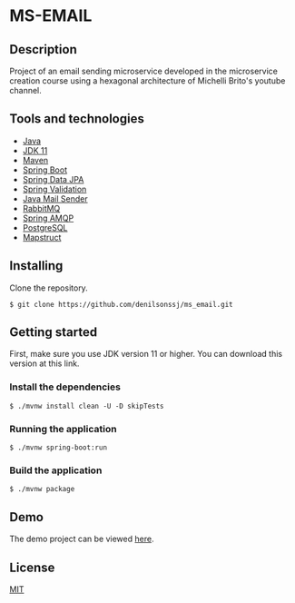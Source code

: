 # MS-EMAIL

## Description

Project of an email sending microservice developed in the microservice creation course using a hexagonal architecture of Michelli Brito's youtube channel.

## Tools and technologies

- [Java](https://www.java.com/)
- [JDK 11](https://openjdk.java.net/projects/jdk/11/)
- [Maven](https://maven.apache.org/)
- [Spring Boot](https://spring.io/projects/spring-boot)
- [Spring Data JPA](https://docs.spring.io/spring-boot/docs/2.6.0/reference/htmlsingle/#boot-features-jpa-and-spring-data)
- [Spring Validation](https://docs.spring.io/spring-boot/docs/2.6.0/reference/htmlsingle/#boot-features-validation)
- [Java Mail Sender](https://docs.spring.io/spring-boot/docs/2.6.0/reference/htmlsingle/#boot-features-email)
- [RabbitMQ](https://www.rabbitmq.com/)
- [Spring AMQP](https://spring.io/projects/spring-amqp)
- [PostgreSQL](https://docs.spring.io/spring-boot/docs/2.6.0/reference/htmlsingle/#boot-features-email)
- [Mapstruct](https://mapstruct.org/)

## Installing

Clone the repository. 

```
$ git clone https://github.com/denilsonssj/ms_email.git
```

## Getting started

First, make sure you use JDK version 11 or higher. You can download this version at this link.

### Install the dependencies

```
$ ./mvnw install clean -U -D skipTests
```

### Running the application

```
$ ./mvnw spring-boot:run
```

### Build the application

```
$ ./mvnw package
```

## Demo

The demo project can be viewed [here](https://denilsonssj-ms-email.herokuapp.com/).

## License

[MIT](https://github.com/denilsonssj/ms_email/blob/main/LICENSE)